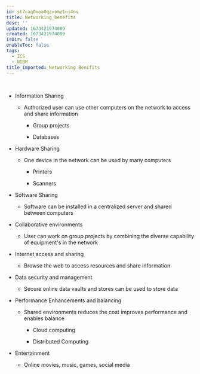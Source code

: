 ```yaml
---
id: st7caq0moa0qzvomz1nj4nv
title: Networking_benefits
desc: ''
updated: 1673421974009
created: 1673421974009
isDir: false
enableToc: false
tags:
  - ICS
  - NIBM
title_imported: Networking Benifits
---
```


 

-   Information Sharing

    -   Authorized user can use other computers on the network to access and share information

        -   Group projects

        -   Databases


-   Hardware Sharing

    -   One device in the network can be used by many computers

        -   Printers

        -   Scanners


-   Software Sharing

    -   Software can be installed in a centralized server and shared between computers


-   Collaborative environments

    -   User can work on group projects by combining the diverse capability of equipment\'s in the network


-   Internet access and sharing

    -   Browse the web to access resources and share information


-   Data security and management

    -   Secure online data vaults and stores can be used to store data


-   Performance Enhancements and balancing

    -   Shared environments reduces the cost improves performance and enables balance

        -   Cloud computing

        -   Distributed Computing


-   Entertainment

    -   Online movies, music, games, social media